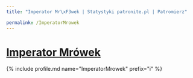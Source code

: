```yaml
---
title: "Imperator Mr\xF3wek | Statystyki patronite.pl | Patromierz"

permalink: /ImperatorMrowek
---
```


# [Imperator Mrówek](https://patronite.pl/ImperatorMrowek)

{% include profile.md name="ImperatorMrowek" prefix="i" %}
